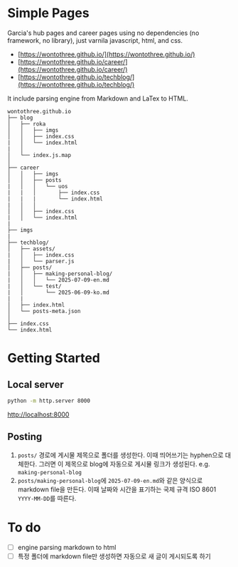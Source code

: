 # Simple Pages

Garcia's hub pages and career pages using no dependencies (no framework, no library), just varnila javascript, html, and css.

- [https://wontothree.github.io/](https://wontothree.github.io/)
- [https://wontothree.github.io/career/](https://wontothree.github.io/career/)
- [https://wontothree.github.io/techblog/](https://wontothree.github.io/techblog/)

It include parsing engine from Markdown and LaTex to HTML.

    wontothree.github.io
    ├── blog
    │   ├── roka
    │   │   ├── imgs
    │   │   ├── index.css
    |   │   └── index.html
    |   │
    │   └── index.js.map
    │
    ├── career
    │   │   ├── imgs
    │   │   ├── posts
    |   │   │   └── uos
    |   |   │       ├── index.css
    |   |   |       └── index.html
    |   │   │
    │   │   ├── index.css
    |   │   └── index.html
    |
    ├── imgs
    |
    ├── techblog/
    │   ├── assets/
    |   │   ├── index.css
    |   │   └── parser.js
    │   ├── posts/
    |   │   ├── making-personal-blog/
    |   │   │   └── 2025-07-09-en.md
    |   │   └── test/
    |   │       └── 2025-06-09-ko.md
    |   |
    │   ├── index.html
    │   └── posts-meta.json
    │
    ├── index.css
    └── index.html

# Getting Started

## Local server

```bash
python -m http.server 8000
```

[http://localhost:8000](http://localhost:8000)

## Posting

1. `posts/` 경로에 게시물 제목으로 폴더를 생성한다. 이때 띄어쓰기는 hyphen으로 대체한다. 그러면 이 제목으로 blog에 자동으로 게시뮬 링크가 생성된다. e.g. `making-personal-blog`
2. `posts/making-personal-blog`에 `2025-07-09-en.md`와 같은 양식으로 markdown file을 만든다. 이때 날짜와 시간을 표기하는 국제 규격 ISO 8601 `YYYY-MM-DD`를 따른다.

# To do

* [ ] engine parsing markdown to html
* [ ] 특정 폴더에 markdown file만 생성하면 자동으로 새 글이 게시되도록 하기
